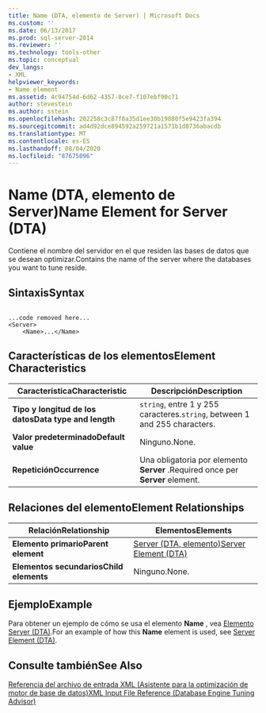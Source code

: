 ```yaml
---
title: Name (DTA, elemento de Server) | Microsoft Docs
ms.custom: ''
ms.date: 06/13/2017
ms.prod: sql-server-2014
ms.reviewer: ''
ms.technology: tools-other
ms.topic: conceptual
dev_langs:
- XML
helpviewer_keywords:
- Name element
ms.assetid: 4c94754d-6d62-4357-8ce7-f107ebf90c71
author: stevestein
ms.author: sstein
ms.openlocfilehash: 202258c3c87f8a35d1ee30b19880f5e9423fa394
ms.sourcegitcommit: ad4d92dce894592a259721a1571b1d8736abacdb
ms.translationtype: MT
ms.contentlocale: es-ES
ms.lasthandoff: 08/04/2020
ms.locfileid: "87675096"
---
```

# <a name="name-element-for-server-dta"></a><span data-ttu-id="ed5d4-102">Name (DTA, elemento de Server)</span><span class="sxs-lookup"><span data-stu-id="ed5d4-102">Name Element for Server (DTA)</span></span>
  <span data-ttu-id="ed5d4-103">Contiene el nombre del servidor en el que residen las bases de datos que se desean optimizar.</span><span class="sxs-lookup"><span data-stu-id="ed5d4-103">Contains the name of the server where the databases you want to tune reside.</span></span>  
  
## <a name="syntax"></a><span data-ttu-id="ed5d4-104">Sintaxis</span><span class="sxs-lookup"><span data-stu-id="ed5d4-104">Syntax</span></span>  
  
```  
  
...code removed here...  
<Server>  
    <Name>...</Name>  
```  
  
## <a name="element-characteristics"></a><span data-ttu-id="ed5d4-105">Características de los elementos</span><span class="sxs-lookup"><span data-stu-id="ed5d4-105">Element Characteristics</span></span>  
  
|<span data-ttu-id="ed5d4-106">Característica</span><span class="sxs-lookup"><span data-stu-id="ed5d4-106">Characteristic</span></span>|<span data-ttu-id="ed5d4-107">Descripción</span><span class="sxs-lookup"><span data-stu-id="ed5d4-107">Description</span></span>|  
|--------------------|-----------------|  
|<span data-ttu-id="ed5d4-108">**Tipo y longitud de los datos**</span><span class="sxs-lookup"><span data-stu-id="ed5d4-108">**Data type and length**</span></span>|<span data-ttu-id="ed5d4-109">`string`, entre 1 y 255 caracteres.</span><span class="sxs-lookup"><span data-stu-id="ed5d4-109">`string`, between 1 and 255 characters.</span></span>|  
|<span data-ttu-id="ed5d4-110">**Valor predeterminado**</span><span class="sxs-lookup"><span data-stu-id="ed5d4-110">**Default value**</span></span>|<span data-ttu-id="ed5d4-111">Ninguno.</span><span class="sxs-lookup"><span data-stu-id="ed5d4-111">None.</span></span>|  
|<span data-ttu-id="ed5d4-112">**Repetición**</span><span class="sxs-lookup"><span data-stu-id="ed5d4-112">**Occurrence**</span></span>|<span data-ttu-id="ed5d4-113">Una obligatoria por elemento **Server** .</span><span class="sxs-lookup"><span data-stu-id="ed5d4-113">Required once per **Server** element.</span></span>|  
  
## <a name="element-relationships"></a><span data-ttu-id="ed5d4-114">Relaciones del elemento</span><span class="sxs-lookup"><span data-stu-id="ed5d4-114">Element Relationships</span></span>  
  
|<span data-ttu-id="ed5d4-115">Relación</span><span class="sxs-lookup"><span data-stu-id="ed5d4-115">Relationship</span></span>|<span data-ttu-id="ed5d4-116">Elementos</span><span class="sxs-lookup"><span data-stu-id="ed5d4-116">Elements</span></span>|  
|------------------|--------------|  
|<span data-ttu-id="ed5d4-117">**Elemento primario**</span><span class="sxs-lookup"><span data-stu-id="ed5d4-117">**Parent element**</span></span>|[<span data-ttu-id="ed5d4-118">Server &#40;DTA, elemento&#41;</span><span class="sxs-lookup"><span data-stu-id="ed5d4-118">Server Element &#40;DTA&#41;</span></span>](server-element-dta.md)|  
|<span data-ttu-id="ed5d4-119">**Elementos secundarios**</span><span class="sxs-lookup"><span data-stu-id="ed5d4-119">**Child elements**</span></span>|<span data-ttu-id="ed5d4-120">Ninguno.</span><span class="sxs-lookup"><span data-stu-id="ed5d4-120">None.</span></span>|  
  
## <a name="example"></a><span data-ttu-id="ed5d4-121">Ejemplo</span><span class="sxs-lookup"><span data-stu-id="ed5d4-121">Example</span></span>  
 <span data-ttu-id="ed5d4-122">Para obtener un ejemplo de cómo se usa el elemento **Name** , vea [Elemento Server &#40;DTA&#41;](server-element-dta.md).</span><span class="sxs-lookup"><span data-stu-id="ed5d4-122">For an example of how this **Name** element is used, see [Server Element &#40;DTA&#41;](server-element-dta.md).</span></span>  
  
## <a name="see-also"></a><span data-ttu-id="ed5d4-123">Consulte también</span><span class="sxs-lookup"><span data-stu-id="ed5d4-123">See Also</span></span>  
 [<span data-ttu-id="ed5d4-124">Referencia del archivo de entrada XML &#40;Asistente para la optimización de motor de base de datos&#41;</span><span class="sxs-lookup"><span data-stu-id="ed5d4-124">XML Input File Reference &#40;Database Engine Tuning Advisor&#41;</span></span>](xml-input-file-reference-database-engine-tuning-advisor.md)  
  
  
